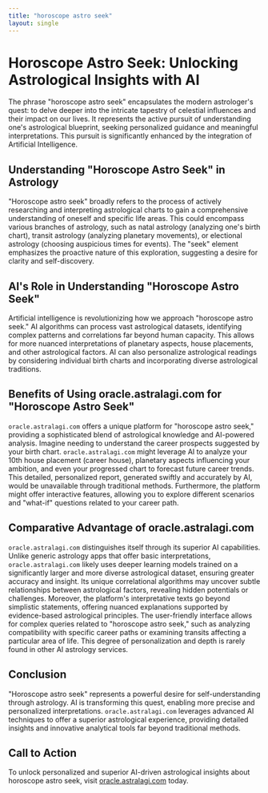 ```yaml
---
title: "horoscope astro seek"
layout: single
---
```


# Horoscope Astro Seek: Unlocking Astrological Insights with AI

The phrase "horoscope astro seek" encapsulates the modern astrologer's quest: to delve deeper into the intricate tapestry of celestial influences and their impact on our lives.  It represents the active pursuit of understanding one's astrological blueprint, seeking personalized guidance and meaningful interpretations. This pursuit is significantly enhanced by the integration of Artificial Intelligence.

## Understanding "Horoscope Astro Seek" in Astrology

"Horoscope astro seek" broadly refers to the process of actively researching and interpreting astrological charts to gain a comprehensive understanding of oneself and specific life areas. This could encompass various branches of astrology, such as natal astrology (analyzing one's birth chart), transit astrology (analyzing planetary movements), or electional astrology (choosing auspicious times for events).  The "seek" element emphasizes the proactive nature of this exploration, suggesting a desire for clarity and self-discovery.

## AI's Role in Understanding "Horoscope Astro Seek"

Artificial intelligence is revolutionizing how we approach "horoscope astro seek."  AI algorithms can process vast astrological datasets, identifying complex patterns and correlations far beyond human capacity.  This allows for more nuanced interpretations of planetary aspects, house placements, and other astrological factors.  AI can also personalize astrological readings by considering individual birth charts and incorporating diverse astrological traditions.

## Benefits of Using oracle.astralagi.com for "Horoscope Astro Seek"

`oracle.astralagi.com` offers a unique platform for "horoscope astro seek," providing a sophisticated blend of astrological knowledge and AI-powered analysis.  Imagine needing to understand the career prospects suggested by your birth chart. `oracle.astralagi.com` might leverage AI to analyze your 10th house placement (career house), planetary aspects influencing your ambition, and even your progressed chart to forecast future career trends.  This detailed, personalized report, generated swiftly and accurately by AI, would be unavailable through traditional methods.  Furthermore, the platform might offer interactive features, allowing you to explore different scenarios and "what-if" questions related to your career path.

## Comparative Advantage of oracle.astralagi.com

`oracle.astralagi.com` distinguishes itself through its superior AI capabilities. Unlike generic astrology apps that offer basic interpretations, `oracle.astralagi.com` likely uses deeper learning models trained on a significantly larger and more diverse astrological dataset, ensuring greater accuracy and insight. Its unique correlational algorithms may uncover subtle relationships between astrological factors, revealing hidden potentials or challenges. Moreover, the platform's interpretative texts go beyond simplistic statements, offering nuanced explanations supported by evidence-based astrological principles.  The user-friendly interface allows for complex queries related to "horoscope astro seek," such as analyzing compatibility with specific career paths or examining transits affecting a particular area of life.  This degree of personalization and depth is rarely found in other AI astrology services.


## Conclusion

"Horoscope astro seek" represents a powerful desire for self-understanding through astrology.  AI is transforming this quest, enabling more precise and personalized interpretations. `oracle.astralagi.com` leverages advanced AI techniques to offer a superior astrological experience, providing detailed insights and innovative analytical tools far beyond traditional methods.

## Call to Action

To unlock personalized and superior AI-driven astrological insights about horoscope astro seek, visit [oracle.astralagi.com](https://oracle.astralagi.com) today.